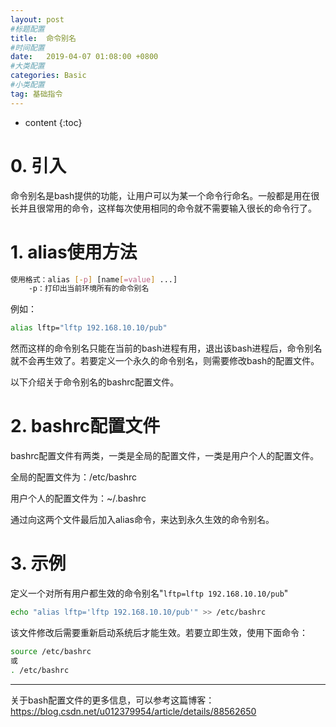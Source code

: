 ```yaml
---
layout: post
#标题配置
title:  命令别名
#时间配置
date:   2019-04-07 01:08:00 +0800
#大类配置
categories: Basic
#小类配置
tag: 基础指令
---
```


* content
{:toc}



# 0.  引入

命令别名是bash提供的功能，让用户可以为某一个命令行命名。一般都是用在很长并且很常用的命令，这样每次使用相同的命令就不需要输入很长的命令行了。

# 1.  alias使用方法

```bash
使用格式：alias [-p] [name[=value] ...]
	-p：打印出当前环境所有的命令别名
```

例如：

```bash
alias lftp="lftp 192.168.10.10/pub"
```

然而这样的命令别名只能在当前的bash进程有用，退出该bash进程后，命令别名就不会再生效了。若要定义一个永久的命令别名，则需要修改bash的配置文件。

以下介绍关于命令别名的bashrc配置文件。



# 2.  bashrc配置文件

bashrc配置文件有两类，一类是全局的配置文件，一类是用户个人的配置文件。

全局的配置文件为：/etc/bashrc

用户个人的配置文件为：~/.bashrc

通过向这两个文件最后加入alias命令，来达到永久生效的命令别名。



# 3.  示例

定义一个对所有用户都生效的命令别名"`lftp=lftp 192.168.10.10/pub`"

```bash
echo "alias lftp='lftp 192.168.10.10/pub'" >> /etc/bashrc
```

该文件修改后需要重新启动系统后才能生效。若要立即生效，使用下面命令：

```bash
source /etc/bashrc
或
. /etc/bashrc
```

------

关于bash配置文件的更多信息，可以参考这篇博客：https://blog.csdn.net/u012379954/article/details/88562650